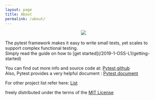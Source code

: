 ```yaml
---
layout: page
title: About
permalink: /about/
---
```



<center><img src ="{{site.url}}/assets/img/posts/pytest.png"></center>

<br>
The pytest framework makes it easy to write small tests, yet scales to support complex functional testing.<br>
Simply read the guide on how to [get started](/2019-1-OSS-L1/getting-started)


You can find out more info and source code at:
[Pytest github](https://github.com/pytest-dev/pytest/labels/status%3A%20easy)
<br>
Also, Pytest provides a very helpful document :
[Pytest document](https://docs.pytest.org/en/latest/)

For other project list refer here:
[List](https://github.com/MunGell/awesome-for-beginners)


freely distributed under the terms of the [MIT License](https://github.com/19-1-skku-oss/2019-1-OSS-L1/blob/master/LICENSE)

